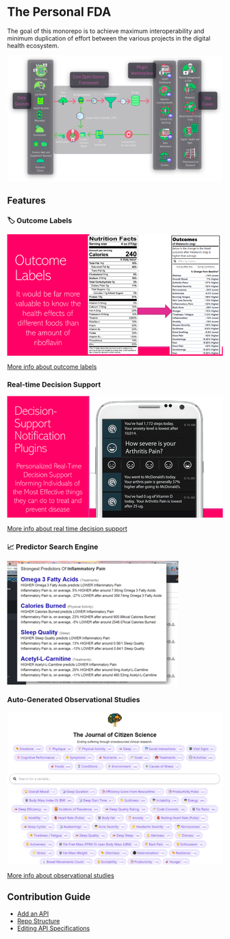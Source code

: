 # The Personal FDA

The goal of this monorepo is to achieve maximum interoperability and minimum duplication of effort between the various projects in the digital health ecosystem.  

![platform.png](platform.png)

## Features

### 🏷 Outcome Labels

![outcome-labels-plugin.png](docs/features/outcome-labels/outcome-labels.png)

[More info about outcome labels](docs/features/outcome-labels/outcome-labels.md)

### Real-time Decision Support
![](docs/features/real-time-decision-support/notifications-screenshot.png)

[More info about real time decision support](docs/features/outcome-labels/outcome-labels.md)

### 📈 Predictor Search Engine
![](docs/features/predictor-search-engine/predictor-search-simple-list-zoom.png)

### Auto-Generated Observational Studies
![](docs/features/observational-studies/observational-studies.png)

[More info about observational studies](docs/features/observational-studies/observational-studies.md)


## Contribution Guide
- [Add an API](docs/contributing/add-an-api.md)
- [Repo Structure](docs/contributing/repo-structure.md)
- [Editing API Specifications](docs/contributing/editing-api-specs.md)
